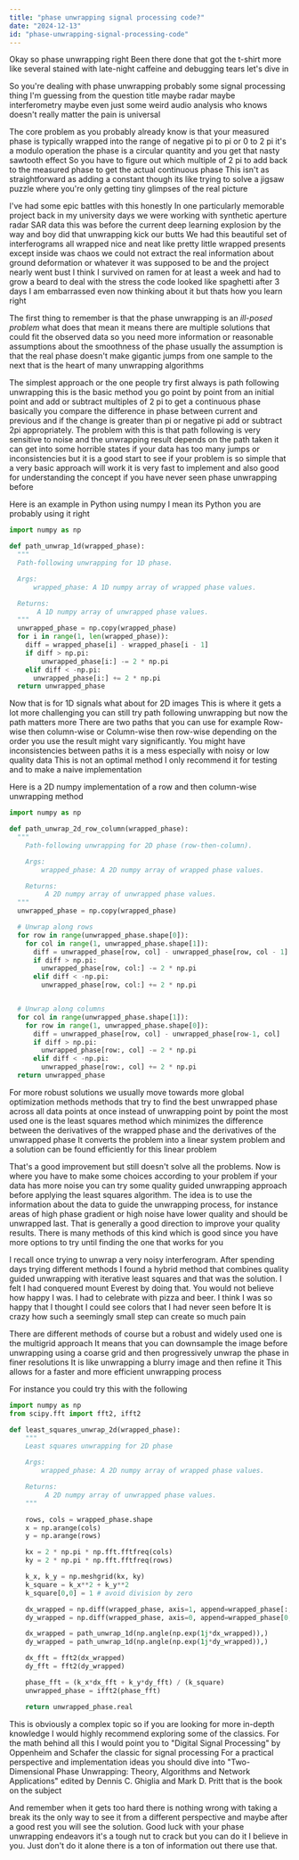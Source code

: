 ```yaml
---
title: "phase unwrapping signal processing code?"
date: "2024-12-13"
id: "phase-unwrapping-signal-processing-code"
---
```


Okay so phase unwrapping right Been there done that got the t-shirt more like several stained with late-night caffeine and debugging tears let's dive in

So you're dealing with phase unwrapping probably some signal processing thing I'm guessing from the question title maybe radar maybe interferometry maybe even just some weird audio analysis who knows doesn't really matter the pain is universal

The core problem as you probably already know is that your measured phase is typically wrapped into the range of negative pi to pi or 0 to 2 pi it's a modulo operation the phase is a circular quantity and you get that nasty sawtooth effect So you have to figure out which multiple of 2 pi to add back to the measured phase to get the actual continuous phase This isn't as straightforward as adding a constant though its like trying to solve a jigsaw puzzle where you're only getting tiny glimpses of the real picture

I've had some epic battles with this honestly In one particularly memorable project back in my university days we were working with synthetic aperture radar SAR data this was before the current deep learning explosion by the way and boy did that unwrapping kick our butts We had this beautiful set of interferograms all wrapped nice and neat like pretty little wrapped presents except inside was chaos we could not extract the real information about ground deformation or whatever it was supposed to be and the project nearly went bust I think I survived on ramen for at least a week and had to grow a beard to deal with the stress the code looked like spaghetti after 3 days I am embarrassed even now thinking about it but thats how you learn right

The first thing to remember is that the phase unwrapping is an *ill-posed problem* what does that mean it means there are multiple solutions that could fit the observed data so you need more information or reasonable assumptions about the smoothness of the phase usually the assumption is that the real phase doesn't make gigantic jumps from one sample to the next that is the heart of many unwrapping algorithms

The simplest approach or the one people try first always is path following unwrapping this is the basic method you go point by point from an initial point and add or subtract multiples of 2 pi to get a continuous phase basically you compare the difference in phase between current and previous and if the change is greater than pi or negative pi add or subtract 2pi appropriately. The problem with this is that path following is very sensitive to noise and the unwrapping result depends on the path taken it can get into some horrible states if your data has too many jumps or inconsistencies but it is a good start to see if your problem is so simple that a very basic approach will work it is very fast to implement and also good for understanding the concept if you have never seen phase unwrapping before

Here is an example in Python using numpy I mean its Python you are probably using it right

```python
import numpy as np

def path_unwrap_1d(wrapped_phase):
  """
  Path-following unwrapping for 1D phase.

  Args:
      wrapped_phase: A 1D numpy array of wrapped phase values.

  Returns:
       A 1D numpy array of unwrapped phase values.
  """
  unwrapped_phase = np.copy(wrapped_phase)
  for i in range(1, len(wrapped_phase)):
    diff = wrapped_phase[i] - wrapped_phase[i - 1]
    if diff > np.pi:
        unwrapped_phase[i:] -= 2 * np.pi
    elif diff < -np.pi:
      unwrapped_phase[i:] += 2 * np.pi
  return unwrapped_phase
```

Now that is for 1D signals what about for 2D images This is where it gets a lot more challenging you can still try path following unwrapping but now the path matters more There are two paths that you can use for example Row-wise then column-wise or Column-wise then row-wise depending on the order you use the result might vary significantly. You might have inconsistencies between paths it is a mess especially with noisy or low quality data This is not an optimal method I only recommend it for testing and to make a naive implementation

Here is a 2D numpy implementation of a row and then column-wise unwrapping method

```python
import numpy as np

def path_unwrap_2d_row_column(wrapped_phase):
  """
    Path-following unwrapping for 2D phase (row-then-column).

    Args:
        wrapped_phase: A 2D numpy array of wrapped phase values.

    Returns:
         A 2D numpy array of unwrapped phase values.
  """
  unwrapped_phase = np.copy(wrapped_phase)

  # Unwrap along rows
  for row in range(unwrapped_phase.shape[0]):
    for col in range(1, unwrapped_phase.shape[1]):
      diff = unwrapped_phase[row, col] - unwrapped_phase[row, col - 1]
      if diff > np.pi:
        unwrapped_phase[row, col:] -= 2 * np.pi
      elif diff < -np.pi:
        unwrapped_phase[row, col:] += 2 * np.pi


  # Unwrap along columns
  for col in range(unwrapped_phase.shape[1]):
    for row in range(1, unwrapped_phase.shape[0]):
      diff = unwrapped_phase[row, col] - unwrapped_phase[row-1, col]
      if diff > np.pi:
        unwrapped_phase[row:, col] -= 2 * np.pi
      elif diff < -np.pi:
        unwrapped_phase[row:, col] += 2 * np.pi
  return unwrapped_phase
```

For more robust solutions we usually move towards more global optimization methods methods that try to find the best unwrapped phase across all data points at once instead of unwrapping point by point the most used one is the least squares method which minimizes the difference between the derivatives of the wrapped phase and the derivatives of the unwrapped phase It converts the problem into a linear system problem and a solution can be found efficiently for this linear problem

That's a good improvement but still doesn't solve all the problems. Now is where you have to make some choices according to your problem if your data has more noise you can try some quality guided unwrapping approach before applying the least squares algorithm. The idea is to use the information about the data to guide the unwrapping process, for instance areas of high phase gradient or high noise have lower quality and should be unwrapped last. That is generally a good direction to improve your quality results. There is many methods of this kind which is good since you have more options to try until finding the one that works for you

I recall once trying to unwrap a very noisy interferogram. After spending days trying different methods I found a hybrid method that combines quality guided unwrapping with iterative least squares and that was the solution. I felt I had conquered mount Everest by doing that. You would not believe how happy I was. I had to celebrate with pizza and beer. I think I was so happy that I thought I could see colors that I had never seen before It is crazy how such a seemingly small step can create so much pain

There are different methods of course but a robust and widely used one is the multigrid approach It means that you can downsample the image before unwrapping using a coarse grid and then progressively unwrap the phase in finer resolutions It is like unwrapping a blurry image and then refine it This allows for a faster and more efficient unwrapping process

For instance you could try this with the following

```python
import numpy as np
from scipy.fft import fft2, ifft2

def least_squares_unwrap_2d(wrapped_phase):
    """
    Least squares unwrapping for 2D phase

    Args:
        wrapped_phase: A 2D numpy array of wrapped phase values.

    Returns:
         A 2D numpy array of unwrapped phase values.
    """

    rows, cols = wrapped_phase.shape
    x = np.arange(cols)
    y = np.arange(rows)

    kx = 2 * np.pi * np.fft.fftfreq(cols)
    ky = 2 * np.pi * np.fft.fftfreq(rows)

    k_x, k_y = np.meshgrid(kx, ky)
    k_square = k_x**2 + k_y**2
    k_square[0,0] = 1 # avoid division by zero

    dx_wrapped = np.diff(wrapped_phase, axis=1, append=wrapped_phase[:,0,None])
    dy_wrapped = np.diff(wrapped_phase, axis=0, append=wrapped_phase[0,:,None])

    dx_wrapped = path_unwrap_1d(np.angle(np.exp(1j*dx_wrapped)),)
    dy_wrapped = path_unwrap_1d(np.angle(np.exp(1j*dy_wrapped)),)

    dx_fft = fft2(dx_wrapped)
    dy_fft = fft2(dy_wrapped)

    phase_fft = (k_x*dx_fft + k_y*dy_fft) / (k_square)
    unwrapped_phase = ifft2(phase_fft)

    return unwrapped_phase.real
```

This is obviously a complex topic so if you are looking for more in-depth knowledge I would highly recommend exploring some of the classics. For the math behind all this I would point you to "Digital Signal Processing" by Oppenheim and Schafer the classic for signal processing For a practical perspective and implementation ideas you should dive into "Two-Dimensional Phase Unwrapping: Theory, Algorithms and Network Applications" edited by Dennis C. Ghiglia and Mark D. Pritt that is the book on the subject

And remember when it gets too hard there is nothing wrong with taking a break its the only way to see it from a different perspective and maybe after a good rest you will see the solution. Good luck with your phase unwrapping endeavors it's a tough nut to crack but you can do it I believe in you. Just don't do it alone there is a ton of information out there use that.
